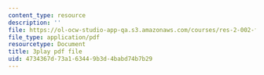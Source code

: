 ```yaml
---
content_type: resource
description: ''
file: https://ol-ocw-studio-app-qa.s3.amazonaws.com/courses/res-2-002-finite-element-procedures-for-solids-and-structures-spring-2010/4734367d73a163449b3d4babd74b7b29_EsiGSf2bt9k.pdf
file_type: application/pdf
resourcetype: Document
title: 3play pdf file
uid: 4734367d-73a1-6344-9b3d-4babd74b7b29
---
```

